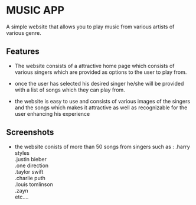 
# MUSIC APP

A simple website that allows you to play music from various artists of various genre.


## Features

- The website consists of a attractive home page which consists of various singers which are provided as options to the user to play from.

- once the user has selected his desired singer he/she will be provided with a list of songs which they can play from.

- the website is easy to use and consists of various images of the singers and the songs which makes it attractive as well as recognizable for the user enhancing his experience




## Screenshots






- the website conists of more than 50 songs from singers such as :
.harry styles  
.justin bieber   
.one direction  
.taylor swift     
.charlie puth     
.louis tomlinson  
.zayn   
etc....

